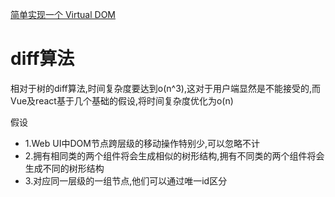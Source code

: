 [简单实现一个 Virtual DOM](https://github.com/funnycoderstar/simple-virtual-dom)

# diff算法

相对于树的diff算法,时间复杂度要达到o(n^3),这对于用户端显然是不能接受的,而Vue及react基于几个基础的假设,将时间复杂度优化为o(n)

假设
- 1.Web UI中DOM节点跨层级的移动操作特别少,可以忽略不计
- 2.拥有相同类的两个组件将会生成相似的树形结构,拥有不同类的两个组件将会生成不同的树形结构
- 3.对应同一层级的一组节点,他们可以通过唯一id区分
